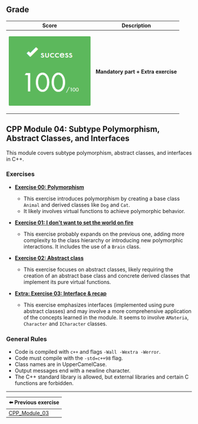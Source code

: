 ## Grade

| **Score**           | **Description**     |
|-----------------------|---------------|
| <p align="center"><img width="222px" alt="170px" src="./img/Score_100.png"></p> | **Mandatory part + Extra exercise** |

## CPP Module 04: Subtype Polymorphism, Abstract Classes, and Interfaces

This module covers subtype polymorphism, abstract classes, and interfaces in C++.

### Exercises

* **[Exercise 00: Polymorphism](./ex00)**

    * This exercise introduces polymorphism by creating a base class `Animal` and derived classes like `Dog` and `Cat`.
    * It likely involves virtual functions to achieve polymorphic behavior.
* **[Exercise 01: I don't want to set the world on fire](./ex01)**

    * This exercise probably expands on the previous one, adding more complexity to the class hierarchy or introducing new polymorphic interactions. It includes the use of a `Brain` class.
* **[Exercise 02: Abstract class](./ex02)**

    * This exercise focuses on abstract classes, likely requiring the creation of an abstract base class and concrete derived classes that implement its pure virtual functions.
* **[Extra: Exercise 03: Interface & recap](./ex03)**

    * This exercise emphasizes interfaces (implemented using pure abstract classes) and may involve a more comprehensive application of the concepts learned in the module. It seems to involve `AMateria`, `Character` and `ICharacter` classes.

### General Rules

* Code is compiled with `c++` and flags `-Wall -Wextra -Werror`.
* Code must compile with the `-std=c++98` flag.
* Class names are in UpperCamelCase.
* Output messages end with a newline character.
* The C++ standard library is allowed, but external libraries and certain C functions are forbidden.

---

| **⬅️ Previous exercise**           |
| --------------------------------- |
| [CPP_Module_03](../CPP_Module_03) |